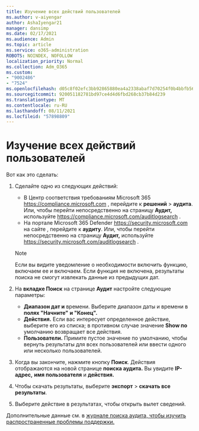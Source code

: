 ```yaml
---
title: Изучение всех действий пользователей
ms.author: v-aiyengar
author: AshaIyengar21
manager: dansimp
ms.date: 02/17/2021
ms.audience: Admin
ms.topic: article
ms.service: o365-administration
ROBOTS: NOINDEX, NOFOLLOW
localization_priority: Normal
ms.collection: Adm_O365
ms.custom:
- "9002486"
- "7524"
ms.openlocfilehash: d05c8f02efc3bb92865880ea4a2338abaf7d70254f0b4bbfb566423e62b391dd
ms.sourcegitcommit: 920051182781bd97ce4d4d6fbd268cb37b84d239
ms.translationtype: MT
ms.contentlocale: ru-RU
ms.lasthandoff: 08/11/2021
ms.locfileid: "57898809"
---
```

# <a name="investigate-all-the-users-activities"></a>Изучение всех действий пользователей

Вот как это сделать:

1. Сделайте одно из следующих действий:
   - В Центр соответствия требованиям Microsoft 365 <https://compliance.microsoft.com> , перейдите к **решений** \> **аудита**. Или, чтобы перейти непосредственно на страницу **Аудит,** используйте <https://compliance.microsoft.com/auditlogsearch> .
   - На портале Microsoft 365 Defender <https://security.microsoft.com> на сайте , перейдите к **аудиту**. Или, чтобы перейти непосредственно на страницу **Аудит,** используйте <https://security.microsoft.com/auditlogsearch> .

    > [!NOTE]
    > Если вы видите уведомление о необходимости включить функцию, включаем ее и включаем. Если функция не включена, результаты поиска не смогут извлекать данные из предыдущих дат.

2. На **вкладке Поиск** на странице **Аудит** настройте следующие параметры:
   - **Диапазон дат и** времени. Выберите диапазон даты и времени в **полях "Начните"** **и "Конец".**
   - **Действия.** Если вас интересует определенное действие, выберите его из списка; в противном случае значение **Show по** умолчанию возвращает все действия.
   - **Пользователи.** Примите пустое значение по умолчанию, чтобы вернуть результаты для всех пользователей или ввести одного или несколько пользователей.

3. Когда вы закончите, нажмите кнопку **Поиск**. Действия отображаются на новой странице **поиска аудита.** Вы увидите **IP-адрес,** **имя пользователя** и **действия.**

4. Чтобы скачать результаты, выберите **экспорт** \> **скачать все результаты**.

5. Выберите действие в результатах, чтобы открыть вылет сведений.

Дополнительные данные см. в [журнале поиска аудита, чтобы изучить распространенные проблемы поддержки.](https://docs.microsoft.com/microsoft-365/compliance/auditing-troubleshooting-scenarios)
